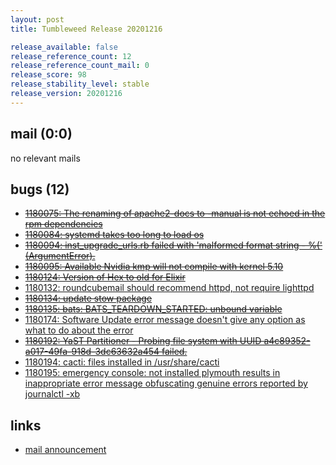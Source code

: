 ```yaml
---
layout: post
title: Tumbleweed Release 20201216

release_available: false
release_reference_count: 12
release_reference_count_mail: 0
release_score: 98
release_stability_level: stable
release_version: 20201216
---
```


## mail (0:0)

no relevant mails

## bugs (12)

<!--more-->

- ~~[1180075: The renaming of apache2-docs to -manual is not echoed in the rpm dependencies](https://bugzilla.opensuse.org/show_bug.cgi?id=1180075)~~
- ~~[1180084: systemd takes too long to load os](https://bugzilla.opensuse.org/show_bug.cgi?id=1180084)~~
- ~~[1180094: inst_upgrade_urls.rb      failed with 'malformed format string - %(' (ArgumentError).](https://bugzilla.opensuse.org/show_bug.cgi?id=1180094)~~
- ~~[1180095: Available Nvidia kmp will not compile with kernel 5.10](https://bugzilla.opensuse.org/show_bug.cgi?id=1180095)~~
- ~~[1180124: Version of Hex to old for Elixir](https://bugzilla.opensuse.org/show_bug.cgi?id=1180124)~~
- [1180132: roundcubemail should recommend httpd, not require lighttpd](https://bugzilla.opensuse.org/show_bug.cgi?id=1180132)
- ~~[1180134: update stow package](https://bugzilla.opensuse.org/show_bug.cgi?id=1180134)~~
- ~~[1180135: bats: BATS_TEARDOWN_STARTED: unbound variable](https://bugzilla.opensuse.org/show_bug.cgi?id=1180135)~~
- [1180174: Software Update error message doesn't give any option as what to do about the error](https://bugzilla.opensuse.org/show_bug.cgi?id=1180174)
- ~~[1180192: YaST Partitioner - Probing file system with UUID a4c89352-a017-49fa-918d-3dc63632a454 failed.](https://bugzilla.opensuse.org/show_bug.cgi?id=1180192)~~
- [1180194: cacti: files installed in /usr/share/cacti](https://bugzilla.opensuse.org/show_bug.cgi?id=1180194)
- [1180195: emergency console: not installed plymouth results in inappropriate error message obfuscating genuine errors reported by journalctl -xb](https://bugzilla.opensuse.org/show_bug.cgi?id=1180195)



## links

- [mail announcement](https://github.com/boombatower/tumbleweed-review/issues/10)
